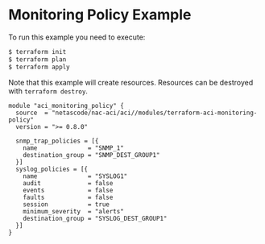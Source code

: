 <!-- BEGIN_TF_DOCS -->
# Monitoring Policy Example

To run this example you need to execute:

```bash
$ terraform init
$ terraform plan
$ terraform apply
```

Note that this example will create resources. Resources can be destroyed with `terraform destroy`.

```hcl
module "aci_monitoring_policy" {
  source  = "netascode/nac-aci/aci//modules/terraform-aci-monitoring-policy"
  version = ">= 0.8.0"

  snmp_trap_policies = [{
    name              = "SNMP_1"
    destination_group = "SNMP_DEST_GROUP1"
  }]
  syslog_policies = [{
    name              = "SYSLOG1"
    audit             = false
    events            = false
    faults            = false
    session           = true
    minimum_severity  = "alerts"
    destination_group = "SYSLOG_DEST_GROUP1"
  }]
}
```
<!-- END_TF_DOCS -->